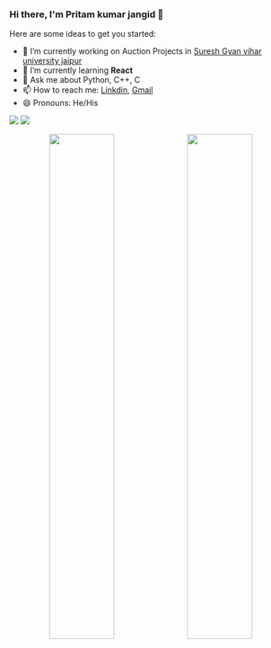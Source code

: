 ### Hi there, I'm Pritam kumar jangid 👋

Here are some ideas to get you started:


- 🔭 I’m currently working on Auction Projects in  [Suresh Gyan vihar university jaipur](https://gyanvihar.org/) 
- 🌱 I’m currently learning **React**
- 💬 Ask me about Python, C++, C
- 📫 How to reach me: [Linkdin](https://www.linkedin.com/in/pritam-kumar-/), [Gmail](pritamjangidsgvu@gmail.com)
- 😄 Pronouns: He/His

![](https://github-readme-stats.vercel.app/api?username=pkjangid&&show_icons=true&title_color=yellow&icon_color=yellow&text_color=yellow&bg_color=black)
![](https://github-readme-streak-stats.herokuapp.com/?user=pkjangid&theme=jolly)

<p align="center">
  <img width="48%" src="https://github-readme-stats.vercel.app/api?username=pkjangid&&show_icons=true&title_color=yellow&icon_color=yellow&text_color=yellow&bg_color=black" />
  <img width="48%" src="https://github-readme-streak-stats.herokuapp.com/?user=hkaur008&theme=jolly" />
</p>
